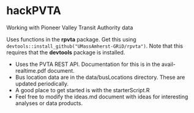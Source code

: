 # hackPVTA
Working with Pioneer Valley Transit Authority data

Uses functions in the **rpvta** package. Get this using `devtools::install_github("UMassAmherst-GRiD/rpvta")`. Note that this requires that the **devtools** package is installed.

- Uses the PVTA REST API. Documentation for this is in the avail-realtime.pdf document.
- Bus location data are in the data/busLocations directory. These are updated periodically.
- A good place to get started is with the starterScript.R
- Feel free to modify the ideas.md document with ideas for interesting analyses or data products.